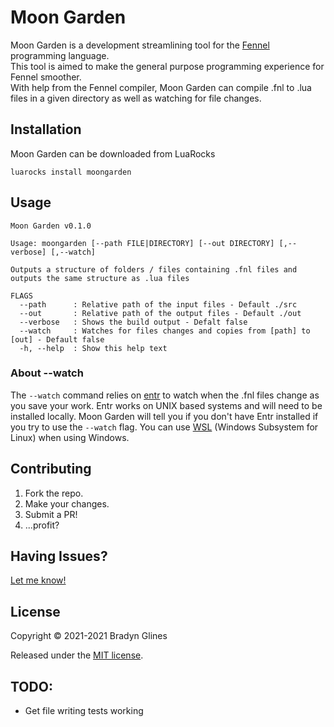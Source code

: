 # Moon Garden

Moon Garden is a development streamlining tool for the [Fennel][1] programming language.\
This tool is aimed to make the general purpose programming experience for Fennel smoother.\
With help from the Fennel compiler, Moon Garden can compile .fnl to .lua files in a given directory as well as watching for file changes.

## Installation

Moon Garden can be downloaded from LuaRocks

```shell
luarocks install moongarden
```

## Usage

```shell
Moon Garden v0.1.0

Usage: moongarden [--path FILE|DIRECTORY] [--out DIRECTORY] [,--verbose] [,--watch]

Outputs a structure of folders / files containing .fnl files and outputs the same structure as .lua files

FLAGS
  --path      : Relative path of the input files - Default ./src
  --out       : Relative path of the output files - Default ./out
  --verbose   : Shows the build output - Defalt false
  --watch     : Watches for files changes and copies from [path] to [out] - Default false
  -h, --help  : Show this help text
```

### About --watch

The `--watch` command relies on [entr][2] to watch when the .fnl files change as you save your work. Entr works on UNIX based systems and will need to be installed locally. Moon Garden will tell you if you don't have Entr installed if you try to use the `--watch` flag. You can use [WSL][3] (Windows Subsystem for Linux) when using Windows.

## Contributing

1. Fork the repo.
2. Make your changes.
3. Submit a PR!
4. ...profit?

## Having Issues?

[Let me know!][4]

## License

Copyright © 2021-2021 Bradyn Glines

Released under the [MIT license](LICENSE).

## TODO:

- Get file writing tests working

[1]: https://fennel-lang.org
[2]: http://eradman.com/entrproject/
[3]: https://docs.microsoft.com/en-us/windows/wsl/about
[4]: https://github.com/glinesbdev/moongarden/issues/new/choose

